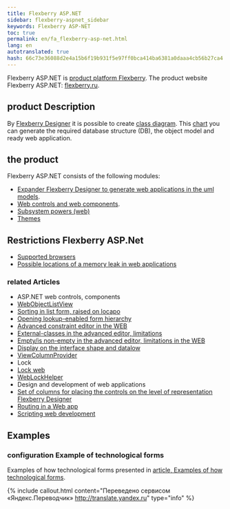 ```yaml
--- 
title: Flexberry ASP.NET 
sidebar: flexberry-aspnet_sidebar 
keywords: Flexberry ASP-NET 
toc: true 
permalink: en/fa_flexberry-asp-net.html 
lang: en 
autotranslated: true 
hash: 66c73e36088d2e4a15b6f19b931f5e97ff0bca414ba6381a0daaa4cb56b27ca4 
--- 
```


Flexberry ASP.NET is [product platform Flexberry](fp_landing_page.html). The product website Flexberry ASP.NET: [flexberry.ru](http://flexberry.ru/Flexberry/ForDevelopers/FlexberryASPNet). 

## product Description 

By [Flexberry Designer](fd_landing_page.html) it is possible to create [class diagram](fd_class-diagram.html). This [chart](fd_class-diagram.html) you can generate the required database structure (DB), the object model and ready web application. 

## the product 

Flexberry ASP.NET consists of the following modules: 

* [Expander Flexberry Designer to generate web applications in the uml models](fa_asp-net-generator.html). 
* [Web controls and web components](fa_web-controls.html). 
* [Subsystem powers (web)](fa_right-manager.html) 
* [Themes](fa_themes.html) 

## Restrictions Flexberry ASP.Net 

* [Supported browsers](fa_browsers.html) 
* [Possible locations of a memory leak in web applications](fa_memory-leaks.html) 

### related Articles 

* ASP.NET web controls, components 
* [WebObjectListView](fa_web-object-list-view.html) 
* [Sorting in list form, raised on locapo](fa_lookup-form-sort.html) 
* [Opening lookup-enabled form hierarchy ](fa_lookup-form-hierarchy.html) 
* [Advanced constraint editor in the WEB](fa_advanced-limit-editor.html) 
* [External-classes in the advanced editor, limitations](fa_web-limit-editor-external-class.html) 
* [Empty/is non-empty in the advanced editor, limitations in the WEB](fa_web-limit-editor-null.html) 
* [Display on the interface shape and datalow](fo_masters-details.html) 
* [ViewColumnProvider](fa_view-column-provider.html) 
* Lock 
* [Lock web](fa_working-locks-web.html) 
* [WebLockHelper](fa_web-lock-helper.html) 
* Design and development of web applications 
* [Set of columns for placing the controls on the level of representation Flexberry Designer](fd_specify-column-controls.html) 
* [Routing in a Web app](fa_routing.html) 
* [Scripting web development](fa_scenario-web.html) 

## Examples 

### configuration Example of technological forms 

Examples of how technological forms presented in [article, Examples of how technological forms](fa_technological-forms-customization-example.html).


{% include callout.html content="Переведено сервисом «Яндекс.Переводчик» <http://translate.yandex.ru>" type="info" %}